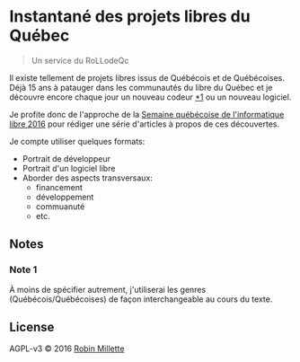 # Instantané des projets libres du Québec
> Un service du RoLLodeQc

Il existe tellement de projets libres issus de Québécois et de Québécoises.
Déjà 15 ans à patauger dans les communautés du libre du Québec et
je découvre encore chaque jour un nouveau codeur [*1][] ou un nouveau logiciel.

Je profite donc de l'approche de la [Semaine québécoise de l'informatique libre 2016][SQIL]
pour rédiger une série d'articles à propos de ces découvertes.

Je compte utiliser quelques formats:

* Portrait de développeur
* Portrait d'un logiciel libre
* Aborder des aspects transversaux:
  * financement
  * développement
  * commuanuté
  * etc.

## Notes
### Note 1 <a name="#note1"></a>
À moins de spécifier autrement, j'utiliserai les genres (Québécois/Québécoises)
de façon interchangeable au cours du texte.

## License
AGPL-v3 © 2016 [Robin Millette](http://robin.millette.info)

[*1]: #note1
[SQIL]: <http://2016.sqil.info/>
